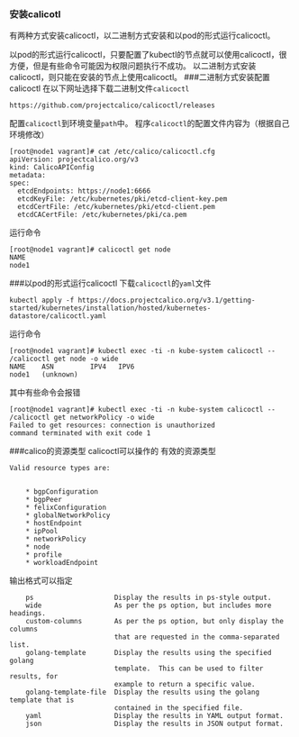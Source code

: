 ### 安装calicotl
有两种方式安装calicoctl，以二进制方式安装和以pod的形式运行calicoctl。

以pod的形式运行calicoctl，只要配置了kubectl的节点就可以使用calicoctl，很方便，但是有些命令可能因为权限问题执行不成功。
以二进制方式安装calicoctl，则只能在安装的节点上使用calicoctl。
###二进制方式安装配置calicoctl
在以下网址选择下载二进制文件```calicoctl```
```
https://github.com/projectcalico/calicoctl/releases
```
配置```calicoctl```到环境变量```path```中。
程序```calicoctl```的配置文件内容为（根据自己环境修改）
```
[root@node1 vagrant]# cat /etc/calico/calicoctl.cfg
apiVersion: projectcalico.org/v3
kind: CalicoAPIConfig
metadata:
spec:
  etcdEndpoints: https://node1:6666
  etcdKeyFile: /etc/kubernetes/pki/etcd-client-key.pem
  etcdCertFile: /etc/kubernetes/pki/etcd-client.pem
  etcdCACertFile: /etc/kubernetes/pki/ca.pem
```
运行命令
```
[root@node1 vagrant]# calicoctl get node
NAME    
node1 
```
###以pod的形式运行calicoctl
下载```calicoctl```的```yaml```文件
```
kubectl apply -f https://docs.projectcalico.org/v3.1/getting-started/kubernetes/installation/hosted/kubernetes-datastore/calicoctl.yaml
```
运行命令
```
[root@node1 vagrant]# kubectl exec -ti -n kube-system calicoctl -- /calicoctl get node -o wide
NAME    ASN         IPV4   IPV6   
node1   (unknown)
```
其中有些命令会报错
```
[root@node1 vagrant]# kubectl exec -ti -n kube-system calicoctl -- /calicoctl get networkPolicy -o wide
Failed to get resources: connection is unauthorized
command terminated with exit code 1
```
###calico的资源类型
calicoctl可以操作的
有效的资源类型
```
Valid resource types are:


    * bgpConfiguration
    * bgpPeer
    * felixConfiguration
    * globalNetworkPolicy
    * hostEndpoint
    * ipPool
    * networkPolicy
    * node
    * profile
    * workloadEndpoint
```
输出格式可以指定
```
    ps                    Display the results in ps-style output.
    wide                  As per the ps option, but includes more headings.
    custom-columns        As per the ps option, but only display the columns
                          that are requested in the comma-separated list.
    golang-template       Display the results using the specified golang
                          template.  This can be used to filter results, for
                          example to return a specific value.
    golang-template-file  Display the results using the golang template that is
                          contained in the specified file.
    yaml                  Display the results in YAML output format.
    json                  Display the results in JSON output format.
```